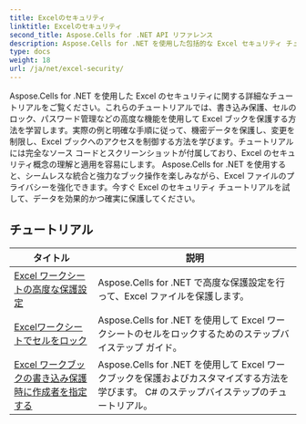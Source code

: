 ```yaml
---
title: Excelのセキュリティ
linktitle: Excelのセキュリティ
second_title: Aspose.Cells for .NET API リファレンス
description: Aspose.Cells for .NET を使用した包括的な Excel セキュリティ チュートリアルをご覧ください。 Excel ファイルを保護し、機密データへのアクセスを制御します。
type: docs
weight: 18
url: /ja/net/excel-security/
---
```

Aspose.Cells for .NET を使用した Excel のセキュリティに関する詳細なチュートリアルをご覧ください。これらのチュートリアルでは、書き込み保護、セルのロック、パスワード管理などの高度な機能を使用して Excel ブックを保護する方法を学習します。実際の例と明確な手順に従って、機密データを保護し、変更を制限し、Excel ブックへのアクセスを制御する方法を学びます。チュートリアルには完全なソース コードとスクリーンショットが付属しており、Excel のセキュリティ概念の理解と適用を容易にします。 Aspose.Cells for .NET を使用すると、シームレスな統合と強力なブック操作を楽しみながら、Excel ファイルのプライバシーを強化できます。今すぐ Excel のセキュリティ チュートリアルを試して、データを効果的かつ確実に保護してください。

## チュートリアル 
| タイトル | 説明 |
| --- | --- |
| [Excel ワークシートの高度な保護設定](./advanced-protection-settings-for-excel-worksheet/) | Aspose.Cells for .NET で高度な保護設定を行って、Excel ファイルを保護します。 |  
| [Excelワークシートでセルをロック](./lock-cell-in-excel-worksheet/) | Aspose.Cells for .NET を使用して Excel ワークシートのセルをロックするためのステップバイステップ ガイド。 |  
| [Excel ワークブックの書き込み保護時に作成者を指定する](./specify-author-while-write-protecting-excel-workbook/) | Aspose.Cells for .NET を使用して Excel ワークブックを保護およびカスタマイズする方法を学びます。 C# のステップバイステップのチュートリアル。 |  